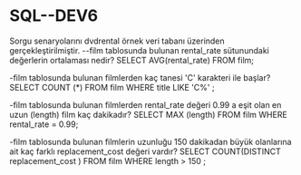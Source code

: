 # SQL--DEV6
Sorgu senaryolarını dvdrental örnek veri tabanı üzerinden gerçekleştirilmiştir.
--film tablosunda bulunan rental_rate sütunundaki değerlerin ortalaması nedir?
SELECT AVG(rental_rate) FROM film;

-film tablosunda bulunan filmlerden kaç tanesi 'C' karakteri ile başlar?
SELECT COUNT (*) FROM film
WHERE title LIKE 'C%' ;

-film tablosunda bulunan filmlerden rental_rate değeri 0.99 a eşit olan en uzun (length) film kaç dakikadır?
SELECT MAX (length) FROM film
WHERE rental_rate = 0.99;

-film tablosunda bulunan filmlerin uzunluğu 150 dakikadan büyük olanlarına ait kaç farklı replacement_cost değeri vardır?
SELECT COUNT(DISTINCT replacement_cost ) FROM film
WHERE length > 150 ;
